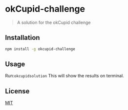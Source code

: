 # okCupid-challenge

>A solution for the okCupid challenge

## Installation

```bash
npm install -g okcupid-challenge
```
  
## Usage
    
Run:`okcupidsolution`
This will show the results on terminal.


## License

[MIT](http://vjpr.mit-license.org)

[npm-url]: https://www.npmjs.com/package/okcupid-challenge